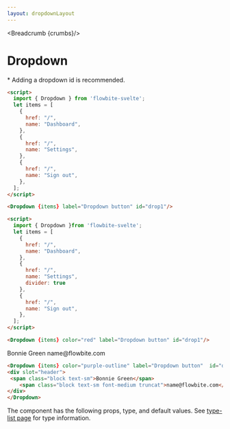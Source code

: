 ```yaml
---
layout: dropdownLayout
---
```


<script>
  import Htwo from '../utils/Htwo.svelte'
import ExampleDiv from '../utils/ExampleDiv.svelte'
  import { Dropdown, Table, TableDefaultRow, Breadcrumb } from '$lib/index';
  import componentProps from '../props/DropdownDefault.json'
  // Props table
  export let dropdownItems = componentProps.props
  let propHeader = ['Name', 'Type', 'Default']
  
 let divClass='w-full relative overflow-x-auto shadow-md sm:rounded-lg py-4'
let theadClass ='text-xs text-gray-700 uppercase bg-gray-50 dark:bg-gray-700 dark:text-white'
  let dropdownClass = 'hidden absolute top-12 right-8 z-10 w-44 text-base list-none bg-white rounded divide-y divide-gray-100 shadow dark:bg-gray-700';
  let dropdownClass2 = 'hidden absolute top-12 -left-48 z-10 w-44 text-base list-none bg-white rounded divide-y divide-gray-100 shadow dark:bg-gray-700';
  let items = [
    {
      href: "/",
      name: "Dashboard",
    },
    {
      href: "/",
      name: "Settings",
    },
    {
      href: "/",
      name: "Sign out",
    },
  ];
  let items2 = [
    {
      href: "/",
      name: "Dashboard",
    },
    {
      href: "/",
      name: "Settings",
      divider: true
    },
    {
      href: "/",
      name: "Sign out",
    },
  ];

  let crumbs = [
    {
      label:'Home',
      href:'/'
    },
    {
      label:'Dropdown',
      href:'/dropdowns/'
    },
    {
      label:'Dropdown default',
      href:'/dropdowns/default'
    }
  ]
</script>

<Breadcrumb {crumbs}/>

<h1 class="text-3xl w-full dark:text-white py-8">Dropdown</h1>

<Htwo label="Examples" />

<p>* Adding a dropdown id is recommended.</p>

<ExampleDiv>
<Dropdown {items} label="Dropdown button" id="drop1"/>
</ExampleDiv>

```html
<script>
  import { Dropdown } from 'flowbite-svelte';
  let items = [
    {
      href: "/",
      name: "Dashboard",
    },
    {
      href: "/",
      name: "Settings",
    },
    {
      href: "/",
      name: "Sign out",
    },
  ];
</script>

<Dropdown {items} label="Dropdown button" id="drop1"/>
```

<Htwo label="Dropdown divider" />

<ExampleDiv>
<Dropdown items={items2} color="red" label="Dropdown button" id="drop2"/>
</ExampleDiv>

```html
<script>
  import { Dropdown }from 'flowbite-svelte';
  let items = [
    {
      href: "/",
      name: "Dashboard",
    },
    {
      href: "/",
      name: "Settings",
      divider: true
    },
    {
      href: "/",
      name: "Sign out",
    },
  ];
</script>

<Dropdown {items} color="red" label="Dropdown button" id="drop1"/>
```

<Htwo label="Dropdown header" />

<ExampleDiv>
<Dropdown {items} color="purple-outline" label="Dropdown button" id="drop3">
<div slot="header">
 <span class="block text-sm">Bonnie Green</span>
    <span class="block text-sm font-medium truncat">name@flowbite.com</span>
</div>
</Dropdown>
</ExampleDiv>


```html
<Dropdown {items} color="purple-outline" label="Dropdown button"  id="drop3">
<div slot="header">
 <span class="block text-sm">Bonnie Green</span>
    <span class="block text-sm font-medium truncat">name@flowbite.com</span>
</div>
</Dropdown>
```


<Htwo label="Props" />

<p>The component has the following props, type, and default values. See <a href="/type-list">type-list page</a> for type information.</p>

<Table header={propHeader} {divClass} {theadClass}>
  <TableDefaultRow items={dropdownItems} rowState='hover' />
</Table>